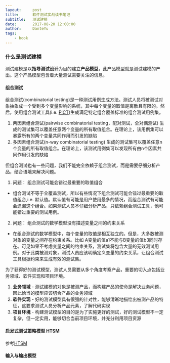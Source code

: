 ```yaml
---
layout:     post
title:      软件测试实战读书笔记
subtitle:   测试建模
date:       2017-08-20 12:00:00
author:     DanteYu
tags:
    - book
---
```


### 什么是测试建模

测试建模是以**指导测试设计**为目的建立**产品模型**，此产品模型就是测试建模的产出。这个产品模型包含着大量测试需要关注的信息。

#### 组合测试

组合测试(combinatorial testing)是一种测试用例生成方法。测试人员将被测试对象抽象成一个受到多个变量影响的系统，其中每个变量的取值是离散且有限的。然后，使用组合测试工具(i.e. [PICT](https://github.com/Microsoft/pict))生成满足特定组合覆盖标准的组合测试用例集。

1. 两因素组合测试(pairwise combinatorial testing，配对测试，全对偶测试) 生成的测试集可以覆盖任意两个变量的所有取值组合。在理论上，该用例集可以暴露所有的两个变量共同作用而引发的缺陷
2. 多因素组合测试(n-way combinatorial testing) 生成的测试集可以覆盖任意n个变量的所有取值组合。在理论上，该测试用例集可以发现所有由n个因素共同作用引发的缺陷

但组合测试也有一些问题，我们不能完全依赖于组合测试，而是需要仔细分析产品，结合语境来解决问题。

1. 问题： 组合测试可能会错过最重要的取值组合
  * 组合测试不等于全覆盖测试，所以有些情况下组合测试可能会错过最重要的取值组合,i.e. 默认值。默认值有可能是用户使用最多的情况，而组合测试有可能会遗漏这个组合。如果测试人员不仔细分析产品，只依赖组合测试工具，他可能错过重要的测试用例。
2. 问题： 组合测试的数学模型没有描述变量之间的约束关系
  * 在组合测试的数学模型中，每个变量的取值是相互独立的。但是，大多数被测对象的变量之间存在约束关系。比如 A变量的值a1不能与B变量的值b3同时存在。可见如果不考虑变量之间的约束关系，测试集将包含大量的无效测试用例。对于此类被测对象，测试人员应该明确定义变量的约束关系，让组合测试工具根据约束来生成有效的测试集。

为了获得好的测试模型，测试人员需要从多个角度考察产品，重要的切入点包括业务领域、软件实现和项目环境。
1. **业务领域** - 测试建模的对象是被测产品，而构建产品的使命是解决业务问题，因此恰当的模型应该切合产品的业务领域
2. **软件实现** - 好的测试模型具有很强的针对性，能够清晰地描绘出被测产品的特征，这要求测试人员分析产品元素，了解代码实现
3. **项目环境** - 构建测试模型的目的是为了实施更好的测试，好的测试模型不一定复杂，但一定实用，能够切合当前项目环境，并充分利用项目资源

#### 启发式测试策略模型 HTSM

参考[HTSM](https://danteyu.github.io/2017/06/21/htsm/)

#### 输入与输出模型
